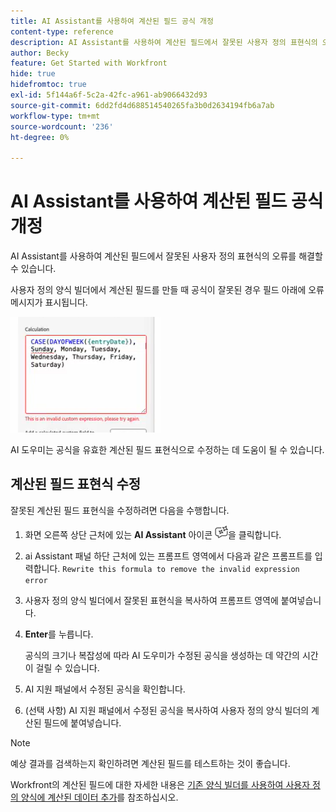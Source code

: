 ```yaml
---
title: AI Assistant를 사용하여 계산된 필드 공식 개정
content-type: reference
description: AI Assistant를 사용하여 계산된 필드에서 잘못된 사용자 정의 표현식의 오류를 해결할 수 있습니다.
author: Becky
feature: Get Started with Workfront
hide: true
hidefromtoc: true
exl-id: 5f144a6f-5c2a-42fc-a961-ab9066432d93
source-git-commit: 6dd2fd4d688514540265fa3b0d2634194fb6a7ab
workflow-type: tm+mt
source-wordcount: '236'
ht-degree: 0%

---
```


# AI Assistant를 사용하여 계산된 필드 공식 개정

AI Assistant를 사용하여 계산된 필드에서 잘못된 사용자 정의 표현식의 오류를 해결할 수 있습니다.

사용자 정의 양식 빌더에서 계산된 필드를 만들 때 공식이 잘못된 경우 필드 아래에 오류 메시지가 표시됩니다.

![잘못된 식 오류](assets/invalid-expression.png)

AI 도우미는 공식을 유효한 계산된 필드 표현식으로 수정하는 데 도움이 될 수 있습니다.

## 계산된 필드 표현식 수정

잘못된 계산된 필드 표현식을 수정하려면 다음을 수행합니다.

1. 화면 오른쪽 상단 근처에 있는 **AI Assistant** 아이콘 ![AI Assistant 아이콘](assets/ai-assistant-icon.png)을 클릭합니다.
1. ai Assistant 패널 하단 근처에 있는 프롬프트 영역에서 다음과 같은 프롬프트를 입력합니다.
   `Rewrite this formula to remove the invalid expression error`
1. 사용자 정의 양식 빌더에서 잘못된 표현식을 복사하여 프롬프트 영역에 붙여넣습니다.
1. **Enter**&#x200B;를 누릅니다.

   공식의 크기나 복잡성에 따라 AI 도우미가 수정된 공식을 생성하는 데 약간의 시간이 걸릴 수 있습니다.
1. AI 지원 패널에서 수정된 공식을 확인합니다.
1. (선택 사항) AI 지원 패널에서 수정된 공식을 복사하여 사용자 정의 양식 빌더의 계산된 필드에 붙여넣습니다.

>[!NOTE]
>
>예상 결과를 검색하는지 확인하려면 계산된 필드를 테스트하는 것이 좋습니다.

Workfront의 계산된 필드에 대한 자세한 내용은 [기존 양식 빌더를 사용하여 사용자 정의 양식에 계산된 데이터 추가](/help/quicksilver/administration-and-setup/customize-workfront/create-manage-custom-forms/add-calculated-data-to-custom-form.md)를 참조하십시오.
